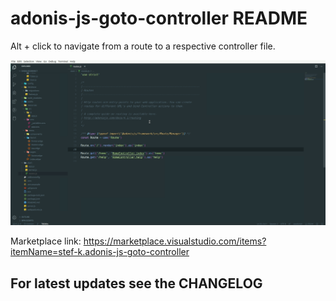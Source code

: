 # adonis-js-goto-controller README

Alt + click to navigate from a route to a respective controller file.

![adonis-js-goto-controller](images/adonis-js-goto-controller.gif)


Marketplace link: https://marketplace.visualstudio.com/items?itemName=stef-k.adonis-js-goto-controller

## For latest updates see the CHANGELOG
